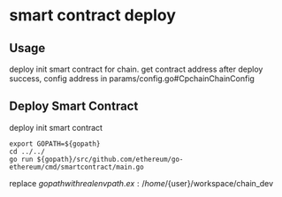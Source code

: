 # smart contract deploy

## Usage
deploy init smart contract for chain.
get contract address after deploy success, config address in params/config.go#CpchainChainConfig


## Deploy Smart Contract

deploy init smart contract

```shell
export GOPATH=${gopath}
cd ../../
go run ${gopath}/src/github.com/ethereum/go-ethereum/cmd/smartcontract/main.go
```

replace ${gopath} with real env path. ex:/home/${user}/workspace/chain_dev